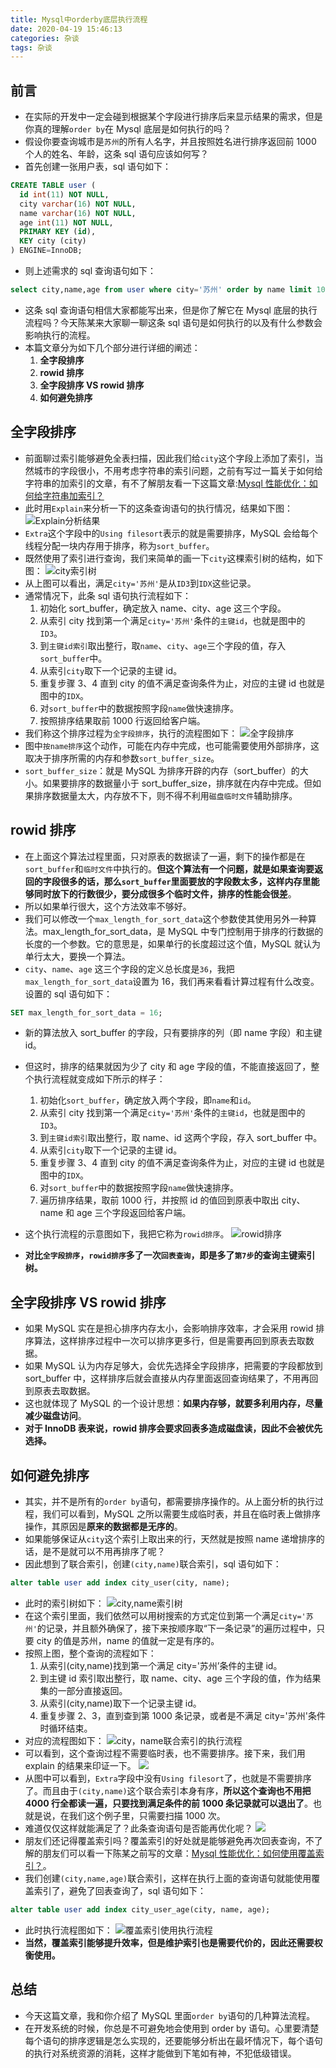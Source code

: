 ```yaml
---
title: Mysql中orderby底层执行流程
date: 2020-04-19 15:46:13
categories: 杂谈
tags: 杂谈
---
```

## 前言

- 在实际的开发中一定会碰到根据某个字段进行排序后来显示结果的需求，但是你真的理解`order by`在 Mysql 底层是如何执行的吗？
- 假设你要查询城市是`苏州`的所有人名字，并且按照姓名进行排序返回前 1000 个人的姓名、年龄，这条 sql 语句应该如何写？
- 首先创建一张用户表，sql 语句如下：

```sql
CREATE TABLE user (
  id int(11) NOT NULL,
  city varchar(16) NOT NULL,
  name varchar(16) NOT NULL,
  age int(11) NOT NULL,
  PRIMARY KEY (id),
  KEY city (city)
) ENGINE=InnoDB;
```

- 则上述需求的 sql 查询语句如下：

```sql
select city,name,age from user where city='苏州' order by name limit 1000;
```

- 这条 sql 查询语句相信大家都能写出来，但是你了解它在 Mysql 底层的执行流程吗？今天陈某来大家聊一聊这条 sql 语句是如何执行的以及有什么参数会影响执行的流程。
- 本篇文章分为如下几个部分进行详细的阐述：
  1. **全字段排序**
  2. **rowid 排序**
  3. **全字段排序 VS rowid 排序**
  4. **如何避免排序**

## 全字段排序

- 前面聊过索引能够避免全表扫描，因此我们给`city`这个字段上添加了索引，当然城市的字段很小，不用考虑字符串的索引问题，之前有写过一篇关于如何给字符串的加索引的文章，有不了解朋友看一下这篇文章:[Mysql 性能优化：如何给字符串加索引？](https://mp.weixin.qq.com/s/xaa8ge7LsHWYROOy4qiRJA)
- 此时用`Explain`来分析一下的这条查询语句的执行情况，结果如下图：
  ![Explain分析结果](https://gitee.com/chenjiabing666/Blog-file/raw/master/order%20by%20%E5%A6%82%E4%BD%95%E5%B7%A5%E4%BD%9C/1.png)
- `Extra`这个字段中的`Using filesort`表示的就是需要排序，MySQL 会给每个线程分配一块内存用于排序，称为`sort_buffer`。
- 既然使用了索引进行查询，我们来简单的画一下`city`这棵索引树的结构，如下图：
  ![city索引树](https://gitee.com/chenjiabing666/Blog-file/raw/master/order%20by%20%E5%A6%82%E4%BD%95%E5%B7%A5%E4%BD%9C/2-1.png)
- 从上图可以看出，满足`city='苏州'`是从`ID3`到`IDX`这些记录。
- 通常情况下，此条 sql 语句执行流程如下：
  1. 初始化 sort_buffer，确定放入 name、city、age 这三个字段。
  2. 从索引 city 找到第一个满足`city='苏州'`条件的`主键id`，也就是图中的`ID3`。
  3. 到`主键id索引`取出整行，取`name`、`city`、`age`三个字段的值，存入`sort_buffer`中。
  4. 从索引`city`取下一个记录的主键 id。
  5. 重复步骤 3、4 直到 city 的值不满足查询条件为止，对应的主键 id 也就是图中的`IDX`。
  6. 对`sort_buffer`中的数据按照字段`name`做快速排序。
  7. 按照排序结果取前 1000 行返回给客户端。
- 我们称这个排序过程为`全字段排序`，执行的流程图如下：
  ![全字段排序](https://gitee.com/chenjiabing666/Blog-file/raw/master/order%20by%20%E5%A6%82%E4%BD%95%E5%B7%A5%E4%BD%9C/3.png)
- 图中`按name排序`这个动作，可能在内存中完成，也可能需要使用外部排序，这取决于排序所需的内存和参数`sort_buffer_size`。
- `sort_buffer_size`：就是 MySQL 为排序开辟的内存（sort_buffer）的大小。如果要排序的数据量小于 sort_buffer_size，排序就在内存中完成。但如果排序数据量太大，内存放不下，则不得不利用`磁盘临时文件`辅助排序。

## rowid 排序

- 在上面这个算法过程里面，只对原表的数据读了一遍，剩下的操作都是在`sort_buffer`和`临时文件`中执行的。**但这个算法有一个问题，就是如果查询要返回的字段很多的话，那么`sort_buffer`里面要放的字段数太多，这样内存里能够同时放下的行数很少，要分成很多个临时文件，排序的性能会很差**。
- 所以如果单行很大，这个方法效率不够好。
- 我们可以修改一个`max_length_for_sort_data`这个参数使其使用另外一种算法。max_length_for_sort_data，是 MySQL 中专门控制用于排序的行数据的长度的一个参数。它的意思是，如果单行的长度超过这个值，MySQL 就认为单行太大，要换一个算法。
- `city`、`name`、`age` 这三个字段的定义总长度是`36`，我把`max_length_for_sort_data`设置为 16，我们再来看看计算过程有什么改变。设置的 sql 语句如下：

```sql
SET max_length_for_sort_data = 16;
```

- 新的算法放入 sort_buffer 的字段，只有要排序的列（即 name 字段）和主键 id。

- 但这时，排序的结果就因为少了 city 和 age 字段的值，不能直接返回了，整个执行流程就变成如下所示的样子：
  1. 初始化`sort_buffer`，确定放入两个字段，即`name`和`id`。
  2. 从索引 city 找到第一个满足`city='苏州'`条件的`主键id`，也就是图中的`ID3`。
  3. 到`主键id索引`取出整行，取 name、id 这两个字段，存入 sort_buffer 中。
  4. 从索引`city`取下一个记录的主键 id。
  5. 重复步骤 3、4 直到 city 的值不满足查询条件为止，对应的主键 id 也就是图中的`IDX`。
  6. 对`sort_buffer`中的数据按照字段`name`做快速排序。
  7. 遍历排序结果，取前 1000 行，并按照 id 的值回到原表中取出 city、name 和 age 三个字段返回给客户端。
- 这个执行流程的示意图如下，我把它称为`rowid排序`。
  ![rowid排序](https://gitee.com/chenjiabing666/Blog-file/raw/master/order%20by%20%E5%A6%82%E4%BD%95%E5%B7%A5%E4%BD%9C/4.png)
- **对比`全字段排序`，`rowid排序`多了一次`回表查询`，即是多了`第7步`的查询主键索引树。**

## 全字段排序 VS rowid 排序

- 如果 MySQL 实在是担心排序内存太小，会影响排序效率，才会采用 rowid 排序算法，这样排序过程中一次可以排序更多行，但是需要再回到原表去取数据。
- 如果 MySQL 认为内存足够大，会优先选择全字段排序，把需要的字段都放到 sort_buffer 中，这样排序后就会直接从内存里面返回查询结果了，不用再回到原表去取数据。
- 这也就体现了 MySQL 的一个设计思想：**如果内存够，就要多利用内存，尽量减少磁盘访问**。
- **对于 InnoDB 表来说，rowid 排序会要求回表多造成磁盘读，因此不会被优先选择。**

## 如何避免排序

- 其实，并不是所有的`order by`语句，都需要排序操作的。从上面分析的执行过程，我们可以看到，MySQL 之所以需要生成临时表，并且在临时表上做排序操作，其原因是**原来的数据都是无序的**。
- 如果能够保证从`city`这个索引上取出来的行，天然就是按照 name 递增排序的话，是不是就可以不用再排序了呢？
- 因此想到了联合索引，创建`(city,name)`联合索引，sql 语句如下：

```sql
alter table user add index city_user(city, name);
```

- 此时的索引树如下：
  ![city,name索引树](https://gitee.com/chenjiabing666/Blog-file/raw/master/order%20by%20%E5%A6%82%E4%BD%95%E5%B7%A5%E4%BD%9C/5-1.png)
- 在这个索引里面，我们依然可以用树搜索的方式定位到第一个满足`city='苏州'`的记录，并且额外确保了，接下来按顺序取“下一条记录”的遍历过程中，只要 city 的值是苏州，name 的值就一定是有序的。
- 按照上图，整个查询的流程如下：
  1. 从索引(city,name)找到第一个满足 city='苏州’条件的主键 id。
  2. 到主键 id 索引取出整行，取 name、city、age 三个字段的值，作为结果集的一部分直接返回。
  3. 从索引(city,name)取下一个记录主键 id。
  4. 重复步骤 2、3，直到查到第 1000 条记录，或者是不满足 city='苏州'条件时循环结束。
- 对应的流程图如下：
  ![city，name联合索引的执行流程](https://gitee.com/chenjiabing666/Blog-file/raw/master/order%20by%20%E5%A6%82%E4%BD%95%E5%B7%A5%E4%BD%9C/6.png)
- 可以看到，这个查询过程不需要临时表，也不需要排序。接下来，我们用 explain 的结果来印证一下。
  ![](https://gitee.com/chenjiabing666/Blog-file/raw/master/order%20by%20%E5%A6%82%E4%BD%95%E5%B7%A5%E4%BD%9C/7.png)
- 从图中可以看到，`Extra`字段中没有`Using filesort`了，也就是不需要排序了。而且由于`(city,name)`这个联合索引本身有序，**所以这个查询也不用把 4000 行全都读一遍，只要找到满足条件的前 1000 条记录就可以退出了**。也就是说，在我们这个例子里，只需要扫描 1000 次。
- 难道仅仅这样就能满足了？此条查询语句是否能再优化呢？
  ![](https://gitee.com/chenjiabing666/Blog-file/raw/master/order%20by%20%E5%A6%82%E4%BD%95%E5%B7%A5%E4%BD%9C/8.jpg)
- 朋友们还记得覆盖索引吗？覆盖索引的好处就是能够避免再次回表查询，不了解的朋友们可以看一下陈某之前写的文章：[Mysql 性能优化：如何使用覆盖索引？](https://mp.weixin.qq.com/s/-IRhK4KyDCkTd_lojeEolw)。
- 我们创建`(city,name,age)`联合索引，这样在执行上面的查询语句就能使用覆盖索引了，避免了回表查询了，sql 语句如下：

```sql
alter table user add index city_user_age(city, name, age);
```

- 此时执行流程图如下：
  ![覆盖索引使用执行流程](https://gitee.com/chenjiabing666/Blog-file/raw/master/order%20by%20%E5%A6%82%E4%BD%95%E5%B7%A5%E4%BD%9C/9-1.png)
- **当然，覆盖索引能够提升效率，但是维护索引也是需要代价的，因此还需要权衡使用。**

## 总结

- 今天这篇文章，我和你介绍了 MySQL 里面`order by`语句的几种算法流程。
- 在开发系统的时候，你总是不可避免地会使用到 order by 语句。心里要清楚每个语句的排序逻辑是怎么实现的，还要能够分析出在最坏情况下，每个语句的执行对系统资源的消耗，这样才能做到下笔如有神，不犯低级错误。

